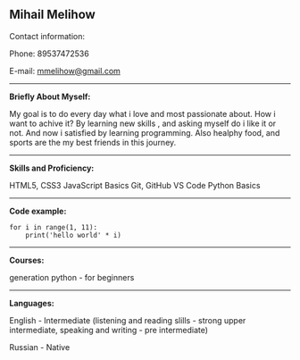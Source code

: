 ## Mihail Melihow

Contact information:


Phone: 89537472536


E-mail: mmelihow@gmail.com


----
**Briefly About Myself:**

My goal is to do every day what i love and most passionate about. How i want to achive it? By learning new skills , and asking myself do i like it or not. And now i satisfied by learning programming. Also healphy food, and sports are the my best friends in this journey.

----
**Skills and Proficiency:**

HTML5, CSS3
JavaScript Basics
Git, GitHub
VS Code
Python Basics

----
 **Code example:**
```
for i in range(1, 11):
    print('hello world' * i)
```
----
**Courses:**

generation python - for beginners

----
**Languages:**

English - Intermediate (listening and reading slills - strong upper intermediate, speaking and writing - pre intermediate)

Russian - Native

